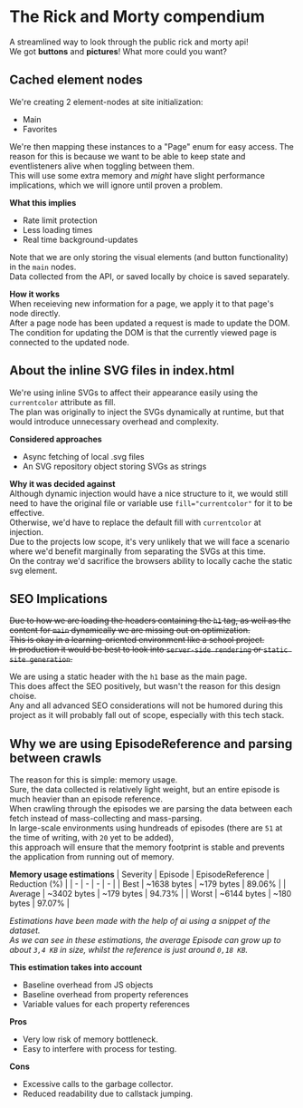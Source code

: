 # The Rick and Morty compendium
A streamlined way to look through the public rick and morty api!  
We got **buttons** and **pictures**! What more could you want?

## Cached element nodes
We're creating 2 element-nodes at site initialization:  
* Main
* Favorites

We're then mapping these instances to a "Page" enum for easy access.
The reason for this is because we want to be able to keep state and eventlisteners alive when toggling between them.  
This will use some extra memory and *might* have slight performance implications, which we will ignore until proven a problem.  

**What this implies**  
* Rate limit protection
* Less loading times
* Real time background-updates

Note that we are only storing the visual elements (and button functionality) in the `main` nodes.  
Data collected from the API, or saved locally by choice is saved separately.  

**How it works**  
When receieving new information for a page, we apply it to that page's node directly.  
After a page node has been updated a request is made to update the DOM.  
The condition for updating the DOM is that the currently viewed page is connected to the updated node.  

## About the inline SVG files in index.html
We're using inline SVGs to affect their appearance easily using the `currentcolor` attribute as fill.  
The plan was originally to inject the SVGs dynamically at runtime, but that would introduce unnecessary overhead and complexity.  

**Considered approaches**  
* Async fetching of local .svg files
* An SVG repository object storing SVGs as strings

**Why it was decided against**  
Although dynamic injection would have a nice structure to it, we would still need to have the original file or variable use `fill="currentcolor"` for it to be effective.  
Otherwise, we'd have to replace the default fill with `currentcolor` at injection.  
Due to the projects low scope, it's very unlikely that we will face a scenario where we'd benefit marginally from separating the SVGs at this time.  
On the contray we'd sacrifice the browsers ability to locally cache the static svg element.  

## SEO Implications
~~Due to how we are loading the headers containing the `h1` tag, as well as the content for `main` dynamically we are missing out on optimization.~~  
~~This is okay in a learning-oriented environment like a school project.~~  
~~In production it would be best to look into `server-side rendering` or `static site generation`.~~  

We are using a static header with the `h1` base as the main page.  
This does affect the SEO positively, but wasn't the reason for this design choise.  
Any and all advanced SEO considerations will not be humored during this project as it will probably fall out of scope, especially with this tech stack.

## Why we are using EpisodeReference and parsing between crawls
The reason for this is simple: memory usage.  
Sure, the data collected is relatively light weight, but an entire episode is much heavier than an episode reference.  
When crawling through the episodes we are parsing the data between each fetch instead of mass-collecting and mass-parsing.  
In large-scale environments using hundreads of episodes (there are `51` at the time of writing, with `20` yet to be added),  
this approach will ensure that the memory footprint is stable and prevents the application from running out of memory.

**Memory usage estimations**
| Severity | Episode | EpisodeReference | Reduction (%) |
| - | - | - | - |
| Best | ~1638 bytes | ~179 bytes | 89.06% |
| Average | ~3402 bytes | ~179 bytes | 94.73% |
| Worst | ~6144 bytes | ~180 bytes | 97.07% |  

*Estimations have been made with the help of ai using a snippet of the dataset.*  
*As we can see in these estimations, the average Episode can grow up to about `3,4 KB` in size, whilst the reference is just around `0,18 KB`.*  

**This estimation takes into account**
* Baseline overhead from JS objects
* Baseline overhead from property references
* Variable values for each property references

**Pros**
* Very low risk of memory bottleneck.
* Easy to interfere with process for testing.

**Cons**
* Excessive calls to the garbage collector.
* Reduced readability due to callstack jumping.